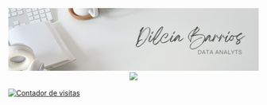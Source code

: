 

<div id="header" align="center">
  <img decoding="async" src="https://github.com/dilciabarrios/dilciabarrios/blob/main/banner_dilcia.png" width="800"/>
</div>

<div align="center">
  <a href="https://www.linkedin.com/in/dilciabarriosc/">
    <img src="https://img.shields.io/badge/LinkedIn-0077B5?style=for-the-badge&logo=linkedin&logoColor=white"/>
  </a>
</div>

[![Contador de visitas](https://hits.seeyoufarm.com/api/count/incr/badge.svg?url=https://github.com/dilciabarrios&count_bg=%2379C83D&title_bg=%23555555&icon=github.svg&icon_color=%23E7E7E7&title=Visitas&edge_flat=false)](https://github.com/dilciabarrios)
